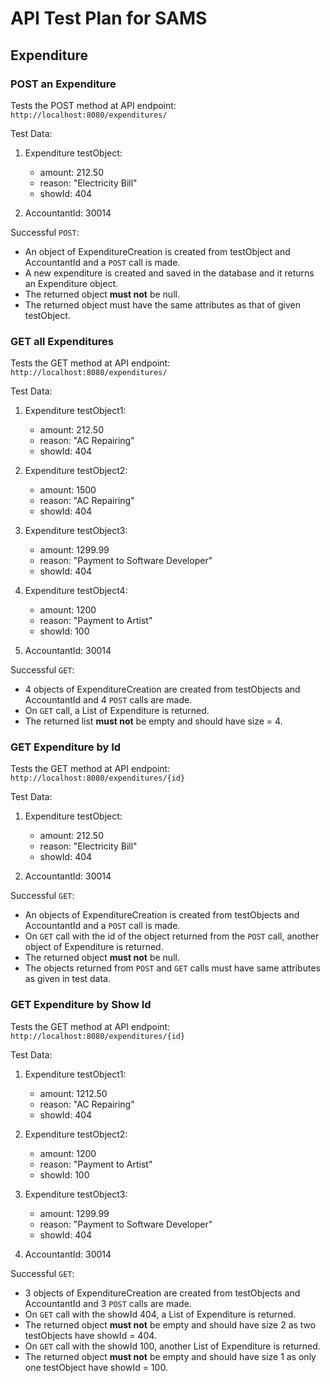 # API Test Plan for SAMS

## Expenditure

### POST an Expenditure

Tests the POST method at API endpoint: `http://localhost:8080/expenditures/`

Test Data:
1. Expenditure testObject: 
    - amount: 212.50
    - reason: "Electricity Bill"
    - showId: 404

2. AccountantId: 30014

Successful `POST`:
- An object of ExpenditureCreation is created from testObject and AccountantId and a `POST` call is made.
- A new expenditure is created and saved in the database and it returns an Expenditure object. 
- The returned object **must not** be null.
- The returned object must have the same attributes as that of given testObject.

### GET all Expenditures

Tests the GET method at API endpoint: `http://localhost:8080/expenditures/`

Test Data:

1. Expenditure testObject1: 
    - amount: 212.50
    - reason: "AC Repairing"
    - showId: 404

2. Expenditure testObject2: 
    - amount: 1500
    - reason: "AC Repairing"
    - showId: 404

3. Expenditure testObject3: 
    - amount: 1299.99
    - reason: "Payment to Software Developer"
    - showId: 404

4. Expenditure testObject4: 
    - amount: 1200
    - reason: "Payment to Artist"
    - showId: 100

5. AccountantId: 30014

Successful `GET`:
- 4 objects of ExpenditureCreation are created from testObjects and AccountantId and 4 `POST` calls are made.
- On `GET` call, a List of Expenditure is returned. 
- The returned list **must not** be empty and should have size = 4.

### GET Expenditure by Id

Tests the GET method at API endpoint: `http://localhost:8080/expenditures/{id}`

Test Data:
1. Expenditure testObject: 
    - amount: 212.50
    - reason: "Electricity Bill"
    - showId: 404

2. AccountantId: 30014

Successful `GET`:
- An objects of ExpenditureCreation is created from testObjects and AccountantId and a `POST` call is made.
- On `GET` call with the id of the object returned from the `POST` call, another object of Expenditure is returned.
- The returned object **must not** be null.
- The objects returned from `POST` and `GET` calls must have same attributes as given in test data.

### GET Expenditure by Show Id

Tests the GET method at API endpoint: `http://localhost:8080/expenditures/{id}`

Test Data:
1. Expenditure testObject1: 
    - amount: 1212.50
    - reason: "AC Repairing"
    - showId: 404

2. Expenditure testObject2: 
    - amount: 1200
    - reason: "Payment to Artist"
    - showId: 100

3. Expenditure testObject3: 
    - amount: 1299.99
    - reason: "Payment to Software Developer"
    - showId: 404

4. AccountantId: 30014

Successful `GET`:
- 3 objects of ExpenditureCreation are created from testObjects and AccountantId and 3 `POST` calls are made.
- On `GET` call with the showId 404, a List of Expenditure is returned.
- The returned object **must not** be empty and should have size 2 as two testObjects have showId = 404.
- On `GET` call with the showId 100, another List of Expenditure is returned.
- The returned object **must not** be empty and should have size 1 as only one testObject have showId = 100.
